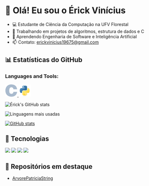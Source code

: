 # 👋 Olá! Eu sou o Érick Vinícius

- 💻 Estudante de Ciência da Computação na UFV Florestal
- 🔭 Trabalhando em projetos de algoritmos, estrutura de dados e C
- 🌱 Aprendendo Engenharia de Software e Inteligência Artificial
- 📫 Contato: erickvinicius19675@gmail.com

## 📊 Estatísticas do GitHub

<h3 align="left">Languages and Tools:</h3>
<p align="left"> <a href="https://www.cprogramming.com/" target="_blank" rel="noreferrer"> <img src="https://raw.githubusercontent.com/devicons/devicon/master/icons/c/c-original.svg" alt="c" width="40" height="40"/> </a> <a href="https://www.python.org" target="_blank" rel="noreferrer"> <img src="https://raw.githubusercontent.com/devicons/devicon/master/icons/python/python-original.svg" alt="python" width="40" height="40"/> </a> </p>

![Érick's GitHub stats](https://github-readme-stats.vercel.app/api?username=kamizane&show_icons=true&theme=radical)

![Linguagens mais usadas](https://github-readme-stats.vercel.app/api/top-langs/?username=kamizane&layout=compact&theme=radical)

[![GitHub stats](https://github-readme-stats.vercel.app/api/top-langs?username=kamizane&hide=makefile,scss,stylus,blade,jupyter%20notebook,css,shell,batchfile,dockerfile,typescript&theme=algolia&show_icons=true)](https://github.com/kamizane)

## 🧠 Tecnologias

<img src="https://img.shields.io/badge/C-blue?style=flat&logo=c&logoColor=white" />
<img src="https://img.shields.io/badge/Linux-FCC624?style=flat&logo=linux&logoColor=black" />
<img src="https://img.shields.io/badge/Git-F05032?style=flat&logo=git&logoColor=white" />
<img src="https://img.shields.io/badge/VSCode-007ACC?style=flat&logo=visual-studio-code&logoColor=white" />

## 📎 Repositórios em destaque

- [ArvorePatriciaString]([https://github.com/seu-usuario/estrutura-dados])
